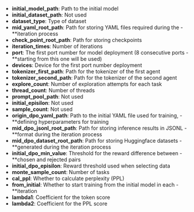 - **initial_model_path**: Path to the initial model
- **initial_dataset_path**: Not used
- **dataset_type**: Type of dataset
- **mid_yaml_root_path**: Path for storing YAML files required during the - **iteration process
- **check_point_root_path**: Path for storing checkpoints
- **iteration_times**: Number of iterations
- **port**: The first port number for model deployment (8 consecutive ports - **starting from this one will be used)
- **devices**: Device for the first port number deployment
- **tokenizer_first_path**: Path for the tokenizer of the first agent
- **tokenizer_second_path**: Path for the tokenizer of the second agent
- **explore_count**: Number of exploration attempts for each task
- **thread_count**: Number of threads
- **prompt_pool_path**: Not used
- **initial_episilon**: Not used
- **sample_count**: Not used
- **origin_dpo_yaml_path**: Path to the initial YAML file used for training, - **defining hyperparameters for training
- **mid_dpo_jsonl_root_path**: Path for storing inference results in JSONL - **format during the iteration process
- **mid_dpo_dataset_root_path**: Path for storing Huggingface datasets - **generated during the iteration process
- **initial_dpo_min_value**: Threshold for the reward difference between - **chosen and rejected pairs
- **initial_dpo_episilon**: Reward threshold used when selecting data
- **monte_sample_count**: Number of tasks
- **cal_ppl**: Whether to calculate perplexity (PPL)
- **from_initial**: Whether to start training from the initial model in each - **iteration
- **lambda1**: Coefficient for the token score
- **lambda2**: Coefficient for the PPL score
